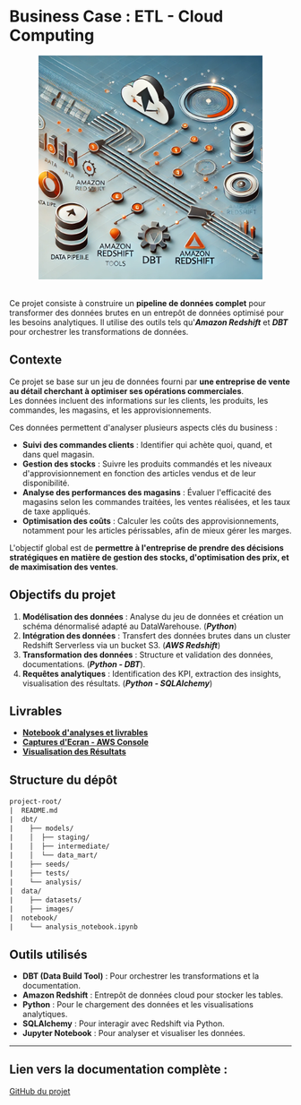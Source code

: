 # Business Case : ETL - Cloud Computing

<div align="center">
  <img src="./data/images/Intro_Github_ETL_Cloud_Computing.webp" alt="ETL_Cloud_Computing_Business_Case" width="400">
</div>
<br>

Ce projet consiste à construire un **pipeline de données complet** pour transformer des données brutes en un entrepôt de données optimisé pour les besoins analytiques. Il utilise des outils tels qu'***Amazon Redshift*** et ***DBT*** pour orchestrer les transformations de données.

## Contexte

Ce projet se base sur un jeu de données fourni par **une entreprise de vente au détail cherchant à optimiser ses opérations commerciales**.  
Les données incluent des informations sur les clients, les produits, les commandes, les magasins, et les approvisionnements.

Ces données permettent d'analyser plusieurs aspects clés du business :

- **Suivi des commandes clients** : Identifier qui achète quoi, quand, et dans quel magasin.
- **Gestion des stocks** : Suivre les produits commandés et les niveaux d'approvisionnement en fonction des articles vendus et de leur disponibilité.
- **Analyse des performances des magasins** : Évaluer l'efficacité des magasins selon les commandes traitées, les ventes réalisées, et les taux de taxe appliqués.
- **Optimisation des coûts** : Calculer les coûts des approvisionnements, notamment pour les articles périssables, afin de mieux gérer les marges.

L'objectif global est de **permettre à l'entreprise de prendre des décisions stratégiques en matière de gestion des stocks, d'optimisation des prix, et de maximisation des ventes**.

## Objectifs du projet

1. **Modélisation des données** : Analyse du jeu de données et création un schéma dénormalisé adapté au DataWarehouse. (***Python***)
2. **Intégration des données** : Transfert des données brutes dans un cluster Redshift Serverless via un bucket S3. (***AWS Redshift***)
3. **Transformation des données** : Structure et validation des données, documentations. (***Python - DBT***).
4. **Requêtes analytiques** : Identification des KPI, extraction des insights, visualisation des résultats. (***Python - SQLAlchemy***)

## Livrables

- **[Notebook d'analyses et livrables](./notebook/analyses_et_livrables.ipynb)**
- **[Captures d'Ecran - AWS Console]()**
- **[Visualisation des Résultats]()**

## Structure du dépôt

```
project-root/
|  README.md
|  dbt/
|    ├── models/
|    │  ├── staging/
|    │  ├── intermediate/
|    │  └── data_mart/
|    ├── seeds/
|    ├── tests/
|    └── analysis/
|  data/
|    ├── datasets/
|    ├── images/
|  notebook/
|    └── analysis_notebook.ipynb
```

## Outils utilisés

- **DBT (Data Build Tool)** : Pour orchestrer les transformations et la documentation.
- **Amazon Redshift** : Entrepôt de données cloud pour stocker les tables.
- **Python** : Pour le chargement des données et les visualisations analytiques.
- **SQLAlchemy** : Pour interagir avec Redshift via Python.
- **Jupyter Notebook** : Pour analyser et visualiser les données.

---

## Lien vers la documentation complète :
[GitHub du projet](#)
